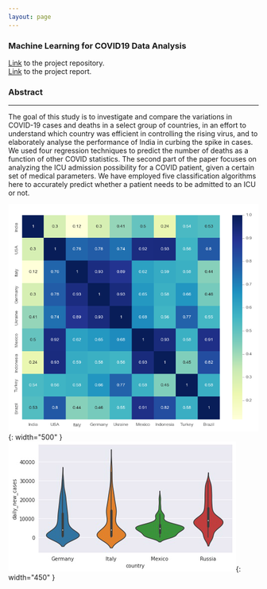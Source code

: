 ```yaml
---
layout: page
---
```



<h3><b>Machine Learning for COVID19 Data Analysis</b></h3>

[Link](https://github.com/patel-shivam/Covid-19-Analysis) to the project repository.   
[Link](/files/DS203_report.pdf) to the project report. 


### **Abstract**
-------------------------------------------------------------------

The goal of this study is to investigate and compare
the variations in COVID-19 cases and deaths in a select group of
countries, in an effort to understand which country was efficient
in controlling the rising virus, and to elaborately analyse the
performance of India in curbing the spike in cases. We used
four regression techniques to predict the number of deaths as
a function of other COVID statistics. The second part of the
paper focuses on analyzing the ICU admission possibility for a
COVID patient, given a certain set of medical parameters. We
have employed five classification algorithms here to accurately
predict whether a patient needs to be admitted to an ICU or
not.


![International Cases Correlation](/images/ds203_images/international_cases_correlation.png){: width="500" }
![Violin Plot](/images/ds203_images/violin_plot_Cases.png){: width="450" }

